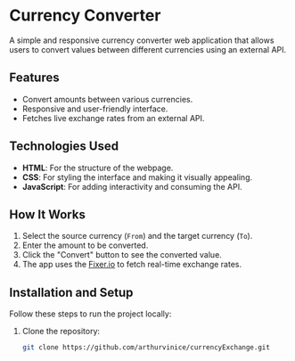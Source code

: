 # Currency Converter

A simple and responsive currency converter web application that allows users to convert values between different currencies using an external API.

## Features

- Convert amounts between various currencies.
- Responsive and user-friendly interface.
- Fetches live exchange rates from an external API.

## Technologies Used

- **HTML**: For the structure of the webpage.
- **CSS**: For styling the interface and making it visually appealing.
- **JavaScript**: For adding interactivity and consuming the API.

## How It Works

1. Select the source currency (`From`) and the target currency (`To`).
2. Enter the amount to be converted.
3. Click the "Convert" button to see the converted value.
4. The app uses the [Fixer.io](https://fixer.io/) to fetch real-time exchange rates.

## Installation and Setup

Follow these steps to run the project locally:

1. Clone the repository:
   ```bash
   git clone https://github.com/arthurvinice/currencyExchange.git
